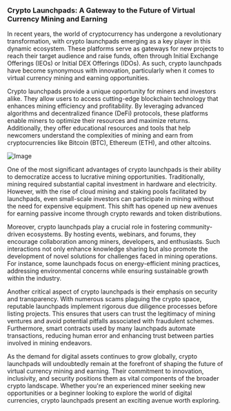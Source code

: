 ### Crypto Launchpads: A Gateway to the Future of Virtual Currency Mining and Earning

In recent years, the world of cryptocurrency has undergone a revolutionary transformation, with crypto launchpads emerging as a key player in this dynamic ecosystem. These platforms serve as gateways for new projects to reach their target audience and raise funds, often through Initial Exchange Offerings (IEOs) or Initial DEX Offerings (IDOs). As such, crypto launchpads have become synonymous with innovation, particularly when it comes to virtual currency mining and earning opportunities.

Crypto launchpads provide a unique opportunity for miners and investors alike. They allow users to access cutting-edge blockchain technology that enhances mining efficiency and profitability. By leveraging advanced algorithms and decentralized finance (DeFi) protocols, these platforms enable miners to optimize their resources and maximize returns. Additionally, they offer educational resources and tools that help newcomers understand the complexities of mining and earn from cryptocurrencies like Bitcoin (BTC), Ethereum (ETH), and other altcoins.

![Image](https://github.com/user-attachments/assets/31692037-0104-4703-abd1-696b6a7dd41b)

One of the most significant advantages of crypto launchpads is their ability to democratize access to lucrative mining opportunities. Traditionally, mining required substantial capital investment in hardware and electricity. However, with the rise of cloud mining and staking pools facilitated by launchpads, even small-scale investors can participate in mining without the need for expensive equipment. This shift has opened up new avenues for earning passive income through crypto rewards and token distributions.

Moreover, crypto launchpads play a crucial role in fostering community-driven ecosystems. By hosting events, webinars, and forums, they encourage collaboration among miners, developers, and enthusiasts. Such interactions not only enhance knowledge sharing but also promote the development of novel solutions for challenges faced in mining operations. For instance, some launchpads focus on energy-efficient mining practices, addressing environmental concerns while ensuring sustainable growth within the industry.

Another critical aspect of crypto launchpads is their emphasis on security and transparency. With numerous scams plaguing the crypto space, reputable launchpads implement rigorous due diligence processes before listing projects. This ensures that users can trust the legitimacy of mining ventures and avoid potential pitfalls associated with fraudulent schemes. Furthermore, smart contracts used by many launchpads automate transactions, reducing human error and enhancing trust between parties involved in mining endeavors.

As the demand for digital assets continues to grow globally, crypto launchpads will undoubtedly remain at the forefront of shaping the future of virtual currency mining and earning. Their commitment to innovation, inclusivity, and security positions them as vital components of the broader crypto landscape. Whether you're an experienced miner seeking new opportunities or a beginner looking to explore the world of digital currencies, crypto launchpads present an exciting avenue worth exploring.